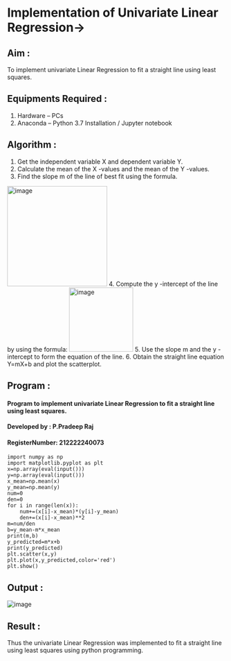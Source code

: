 # Implementation of Univariate Linear Regression->
## Aim :
To implement univariate Linear Regression to fit a straight line using least squares.

## Equipments Required :

1. Hardware – PCs
2. Anaconda – Python 3.7 Installation / Jupyter notebook

## Algorithm :

1. Get the independent variable X and dependent variable Y.
2. Calculate the mean of the X -values and the mean of the Y -values.
3. Find the slope m of the line of best fit using the formula. 
<img width="231" alt="image" src="https://user-images.githubusercontent.com/93026020/192078527-b3b5ee3e-992f-46c4-865b-3b7ce4ac54ad.png">
4. Compute the y -intercept of the line by using the formula:
<img width="148" alt="image" src="https://user-images.githubusercontent.com/93026020/192078545-79d70b90-7e9d-4b85-9f8b-9d7548a4c5a4.png">
5. Use the slope m and the y -intercept to form the equation of the line.
6. Obtain the straight line equation Y=mX+b and plot the scatterplot.

## Program :
#### Program to implement univariate Linear Regression to fit a straight line using least squares.
#### Developed by : P.Pradeep Raj 
#### RegisterNumber:  212222240073
```
import numpy as np
import matplotlib.pyplot as plt
x=np.array(eval(input()))
y=np.array(eval(input()))
x_mean=np.mean(x)
y_mean=np.mean(y)
num=0
den=0
for i in range(len(x)):
    num+=(x[i]-x_mean)*(y[i]-y_mean)
    den+=(x[i]-x_mean)**2
m=num/den
b=y_mean-m*x_mean
print(m,b)
y_predicted=m*x+b
print(y_predicted)
plt.scatter(x,y)
plt.plot(x,y_predicted,color='red')
plt.show()
```

## Output :
![image](https://github.com/Pradeeppachiyappan/Find-the-best-fit-line-using-Least-Squares-Method/assets/118707347/3bac5b28-d1fa-456c-ba3a-162c57be52d0)



## Result :
Thus the univariate Linear Regression was implemented to fit a straight line using least squares using python programming.
